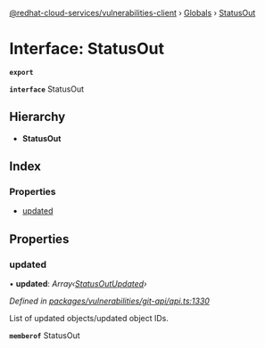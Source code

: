 [@redhat-cloud-services/vulnerabilities-client](../README.md) › [Globals](../globals.md) › [StatusOut](statusout.md)

# Interface: StatusOut

**`export`** 

**`interface`** StatusOut

## Hierarchy

* **StatusOut**

## Index

### Properties

* [updated](statusout.md#updated)

## Properties

###  updated

• **updated**: *Array‹[StatusOutUpdated](statusoutupdated.md)›*

*Defined in [packages/vulnerabilities/git-api/api.ts:1330](https://github.com/RedHatInsights/javascript-clients/blob/master/packages/vulnerabilities/git-api/api.ts#L1330)*

List of updated objects/updated object IDs.

**`memberof`** StatusOut
